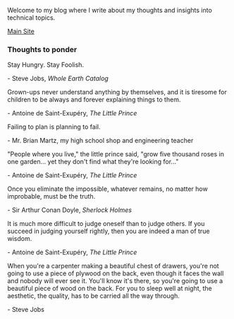 Welcome to my blog where I write about my thoughts and insights into technical topics.

[Main Site](https://lienzhuzhu.github.io/ "Lien's main site")


### Thoughts to ponder

Stay Hungry. Stay Foolish.

\- Steve Jobs, _Whole Earth Catalog_

Grown-ups never understand anything by themselves, and it is tiresome for children to be always and forever explaining things to them.

\- Antoine de Saint-Exup&eacute;ry, _The Little Prince_

Failing to plan is planning to fail.

\- Mr. Brian Martz, my high school shop and engineering teacher

"People where you live," the little prince said, "grow five thousand roses in one garden... yet they don't find what they're looking for..."

\- Antoine de Saint-Exup&eacute;ry, _The Little Prince_

Once you eliminate the impossible, whatever remains, no matter how improbable, must be the truth.

\- Sir Arthur Conan Doyle, _Sherlock Holmes_

It is much more difficult to judge oneself than to judge others. If you succeed in judging yourself rightly, then you are indeed a man of true wisdom.

\- Antoine de Saint-Exup&eacute;ry, _The Little Prince_

When you're a carpenter making a beautiful chest of drawers, you're not going to use a piece of plywood on the back, even though it faces the wall and nobody will ever see it. You'll know it's there, so you're going to use a beautiful piece of wood on the back. For you to sleep well at night, the aesthetic, the quality, has to be carried all the way through.

\- Steve Jobs
